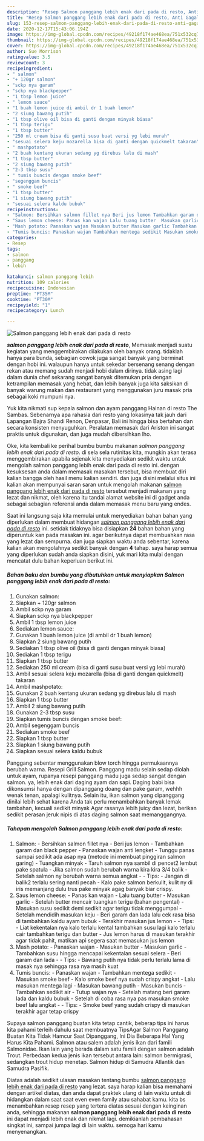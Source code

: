 ```yaml
---
description: "Resep Salmon panggang lebih enak dari pada di resto, Anti Gagal"
title: "Resep Salmon panggang lebih enak dari pada di resto, Anti Gagal"
slug: 153-resep-salmon-panggang-lebih-enak-dari-pada-di-resto-anti-gagal
date: 2020-12-17T15:43:06.194Z
image: https://img-global.cpcdn.com/recipes/49218f174ae468ea/751x532cq70/salmon-panggang-lebih-enak-dari-pada-di-resto-foto-resep-utama.jpg
thumbnail: https://img-global.cpcdn.com/recipes/49218f174ae468ea/751x532cq70/salmon-panggang-lebih-enak-dari-pada-di-resto-foto-resep-utama.jpg
cover: https://img-global.cpcdn.com/recipes/49218f174ae468ea/751x532cq70/salmon-panggang-lebih-enak-dari-pada-di-resto-foto-resep-utama.jpg
author: Sue Morrison
ratingvalue: 3.5
reviewcount: 3
recipeingredient:
- " salmon"
- "+ 120gr salmon"
- "sckp nya garam"
- "sckp nya blackpepper"
- "1 tbsp lemon juice"
- " lemon sauce"
- "1 buah lemon juice di ambil dr 1 buah lemon"
- "2 siung bawang putih"
- "1 tbsp olive oil bisa di ganti dengan minyak biasa"
- "1 tbsp terigu"
- "1 tbsp butter"
- "250 ml cream bisa di ganti susu buat versi yg lebi murah"
- "sesuai selera keju mozarella bisa di ganti dengan quickmelt takaran"
- " mashpotato"
- "2 buah kentang ukuran sedang yg direbus lalu di mash"
- "1 tbsp butter"
- "2 siung bawang putih"
- "2-3 tbsp susu"
- " tumis buncis dengan smoke beef"
- "segenggam buncis"
- " smoke beef"
- "1 tbsp butter"
- "1 siung bawang putih"
- "sesuai selera kaldu bubuk"
recipeinstructions:
- "Salmon: Bersihkan salmon fillet nya Beri jus lemon Tambahkan garam dan black pepper  Panaskan wajan anti lengket Tunggu panas sampai sedikit ada asap nya (metode ini membuat pinggiran salmon garing) Tuangkan minyak Taruh salmon nya sambil di pencet2 lembut pake spatula Jika salmon sudah berubah warna kira kira 3/4 balik Setelah salmon ny berubah warna semua angkat  Tips: Jangan di balik2 terlalu sering nanti pecah Kalo pake salmon berkulit, kulit ny di iris memanjang dulu trus pake minyak agag banyak biar crispy."
- "Saus lemon cheese: Panas kan wajan Lalu tuang butter  Masukan garlic Setelah butter mencair tuangkan terigu (bahan pengental) Masukan susu sedikit demi sedikit agar terigu tidak menggumpal Setelah mendidih masukan keju Beri garam dan lada lalu cek rasa bisa di tambahkan kaldu ayam bubuk Terakhir masukan jus lemon  Tips: Liat kekentalan nya kalo terlalu kental tambahkan susu lagi kalo terlalu cair tambahkan terigu dan butter Jus lemon harus di masukan terakhir agar tidak pahit, matikan api segera saat memasukan jus lemon"
- "Mash potato: Panaskan wajan Masukan butter Masukan garlic Tambahkan susu hingga mencapai kekentalan sesuai selera Beri garam dan lada  Tips: Bawang putih nya tidak perlu terlalu lama di masak nya sehingga rasa nya masih kuat"
- "Tumis buncis: Panaskan wajan Tambahkan mentega sedikit Masukan smoke beef Kalo smoke beef nya sudah crispy angkat Lalu masukan mentega lagi  Masukan bawang putih Masukan buncis Tambahkan sedikit air Tutup wajan nya Setelah matang beri garam lada dan kaldu bubuk Setelah di coba rasa nya pas masukan smoke beef  lalu angkat  Tips:  Smoke beef yang sudah crispy di masukan terakhir agar tetap crispy"
categories:
- Resep
tags:
- salmon
- panggang
- lebih

katakunci: salmon panggang lebih 
nutrition: 109 calories
recipecuisine: Indonesian
preptime: "PT35M"
cooktime: "PT30M"
recipeyield: "1"
recipecategory: Lunch

---
```



![Salmon panggang lebih enak dari pada di resto](https://img-global.cpcdn.com/recipes/49218f174ae468ea/751x532cq70/salmon-panggang-lebih-enak-dari-pada-di-resto-foto-resep-utama.jpg)

<b><i>salmon panggang lebih enak dari pada di resto</i></b>, Memasak menjadi suatu kegiatan yang menggembirakan dilakukan oleh banyak orang. tidaklah hanya para bunda, sebagian cowok juga sangat banyak yang berminat dengan hobi ini. walaupun hanya untuk sekedar bersenang senang dengan rekan atau memang sudah menjadi hobi dalam dirinya. tidak asing lagi dalam dunia chef sekarang sangat banyak ditemukan pria dengan ketrampilan memasak yang hebat, dan lebih banyak juga kita saksikan di banyak warung makan dan restaurant yang menggunakan juru masak pria sebagai koki mumpuni nya.

Yuk kita nikmati sup kepala salmon dan ayam panggang Hainan di resto The Sambas. Sebenarnya apa rahasia dari resto yang lokasinya tak jauh dari Lapangan Bajra Shandi Renon, Denpasar, Bali ini hingga bisa bertahan dan secara konsisten menyuguhkan. Peralatan memasak dari Ariston ini sangat praktis untuk digunakan, dan juga mudah dibersihkan lho.

Oke, kita kembali ke perihal bumbu bumbu makanan <i>salmon panggang lebih enak dari pada di resto</i>. di sela sela rutinitas kita, mungkin akan terasa menggembirakan apabila sejenak kita menyediakan sedikit waktu untuk mengolah salmon panggang lebih enak dari pada di resto ini. dengan kesuksesan anda dalam memasak masakan tersebut, bisa membuat diri kalian bangga oleh hasil menu kalian sendiri. dan juga disini melalui situs ini kalian akan mempunyai saran saran untuk mengolah makanan <u>salmon panggang lebih enak dari pada di resto</u> tersebut menjadi makanan yang lezat dan nikmat, oleh karena itu tandai alamat website ini di gadget anda sebagai sebagian referensi anda dalam memasak menu baru yang endes.


Saat ini langsung saja kita memulai untuk menyediakan bahan bahan yang diperlukan dalam membuat hidangan <u><i>salmon panggang lebih enak dari pada di resto</i></u> ini. setidak tidaknya bisa disiapkan <b>24</b> bahan bahan yang diperuntuk kan pada masakan ini. agar berikutnya dapat membuahkan rasa yang lezat dan sempurna. dan juga siapkan waktu anda sebentar, karena kalian akan mengolahnya sedikit banyak dengan <b>4</b> tahap. saya harap semua yang diperlukan sudah anda siapkan disini, yuk mari kita mulai dengan mencatat dulu bahan keperluan berikut ini.

<!--inarticleads1-->

##### Bahan baku dan bumbu yang dibutuhkan untuk menyiapkan Salmon panggang lebih enak dari pada di resto:

1. Gunakan  salmon:
1. Siapkan + 120gr salmon
1. Ambil sckp nya garam
1. Siapkan sckp nya blackpepper
1. Ambil 1 tbsp lemon juice
1. Sediakan  lemon sauce:
1. Gunakan 1 buah lemon juice (di ambil dr 1 buah lemon)
1. Siapkan 2 siung bawang putih
1. Sediakan 1 tbsp olive oil (bisa di ganti dengan minyak biasa)
1. Sediakan 1 tbsp terigu
1. Siapkan 1 tbsp butter
1. Sediakan 250 ml cream (bisa di ganti susu buat versi yg lebi murah)
1. Ambil sesuai selera keju mozarella (bisa di ganti dengan quickmelt) takaran
1. Ambil  mashpotato:
1. Gunakan 2 buah kentang ukuran sedang yg direbus lalu di mash
1. Siapkan 1 tbsp butter
1. Ambil 2 siung bawang putih
1. Gunakan 2-3 tbsp susu
1. Siapkan  tumis buncis dengan smoke beef:
1. Ambil segenggam buncis
1. Sediakan  smoke beef
1. Siapkan 1 tbsp butter
1. Siapkan 1 siung bawang putih
1. Siapkan sesuai selera kaldu bubuk


Panggang sebentar menggunakan blow torch hingga permukaannya berubah warna. ‎Resepi Grill Salmon. Panggang madu selain sedap diolah untuk ayam, rupanya resepi panggang madu juga sedap sangat dengan salmon. ya, lebih enak dari daging ayam dan sapi. Daging babi bisa dikonsumsi hanya dengan dipanggang doang dan pake garam, wehhh wenak tenan, apalagi kulitnya. Selain itu, ikan salmon yang dipanggang dinilai lebih sehat karena Anda tak perlu menambahkan banyak lemak tambahan, kecuali sedikit minyak Agar rasanya lebih juicy dan lezat, berikan sedikit perasan jeruk nipis di atas daging salmon saat memanggangnya. 

<!--inarticleads2-->

##### Tahapan mengolah Salmon panggang lebih enak dari pada di resto:

1. Salmon: - Bersihkan salmon fillet nya - Beri jus lemon - Tambahkan garam dan black pepper  - Panaskan wajan anti lengket - Tunggu panas sampai sedikit ada asap nya (metode ini membuat pinggiran salmon garing) - Tuangkan minyak - Taruh salmon nya sambil di pencet2 lembut pake spatula - Jika salmon sudah berubah warna kira kira 3/4 balik - Setelah salmon ny berubah warna semua angkat -  - Tips: - Jangan di balik2 terlalu sering nanti pecah - Kalo pake salmon berkulit, kulit ny di iris memanjang dulu trus pake minyak agag banyak biar crispy.
1. Saus lemon cheese: - Panas kan wajan - Lalu tuang butter  - Masukan garlic - Setelah butter mencair tuangkan terigu (bahan pengental) - Masukan susu sedikit demi sedikit agar terigu tidak menggumpal - Setelah mendidih masukan keju - Beri garam dan lada lalu cek rasa bisa di tambahkan kaldu ayam bubuk - Terakhir masukan jus lemon -  - Tips: - Liat kekentalan nya kalo terlalu kental tambahkan susu lagi kalo terlalu cair tambahkan terigu dan butter - Jus lemon harus di masukan terakhir agar tidak pahit, matikan api segera saat memasukan jus lemon
1. Mash potato: - Panaskan wajan - Masukan butter - Masukan garlic - Tambahkan susu hingga mencapai kekentalan sesuai selera - Beri garam dan lada -  - Tips: - Bawang putih nya tidak perlu terlalu lama di masak nya sehingga rasa nya masih kuat
1. Tumis buncis: - Panaskan wajan - Tambahkan mentega sedikit - Masukan smoke beef - Kalo smoke beef nya sudah crispy angkat - Lalu masukan mentega lagi  - Masukan bawang putih - Masukan buncis - Tambahkan sedikit air - Tutup wajan nya - Setelah matang beri garam lada dan kaldu bubuk - Setelah di coba rasa nya pas masukan smoke beef  lalu angkat -  - Tips:  - Smoke beef yang sudah crispy di masukan terakhir agar tetap crispy


Supaya salmon panggang buatan kita tetap cantik, beberap tips ini harus kita pahami terleih dahulu saat membuatnya TipsAgar Salmon Panggang Buatan Kita Tidak Hamcur Saat Dipanggang, Ini Dia Beberapa Hal Yang Harus Kita Pahami. Salmon atau salem adalah jenis ikan dari famili Salmonidae. Ikan lain yang berada dalam satu famili dengan salmon adalah Trout. Perbedaan kedua jenis ikan tersebut antara lain: salmon bermigrasi, sedangkan trout hidup menetap. Salmon hidup di Samudra Atlantik dan Samudra Pasifik. 

Diatas adalah sedikit ulasan masakan tentang bumbu <u>salmon panggang lebih enak dari pada di resto</u> yang lezat. saya harap kalian bisa memahami dengan artikel diatas, dan anda dapat praktek ulang di lain waktu untuk di hidangkan dalam saat saat even even family atau sahabat kamu. kita bs menambahkan resep resep yang tertera diatas sesuai dengan keinginan anda, sehingga makanan <b>salmon panggang lebih enak dari pada di resto</b> ini dapat menjadi lebih enak dan nikmat lagi. demikianlah pembahasan singkat ini, sampai jumpa lagi di lain waktu. semoga hari kamu menyenangkan.
